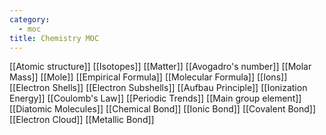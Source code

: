 ```yaml
---
category:
  - moc
title: Chemistry MOC
---
```

[[Atomic structure]]
[[Isotopes]]
[[Matter]]
[[Avogadro's number]]
[[Molar Mass]]
[[Mole]]
[[Empirical Formula]]
[[Molecular Formula]]
[[Ions]]
[[Electron Shells]]
[[Electron Subshells]]
[[Aufbau Principle]]
[[Ionization Energy]]
[[Coulomb's Law]]
[[Periodic Trends]]
[[Main group element]]
[[Diatomic Molecules]]
[[Chemical Bond]]
[[Ionic Bond]]
[[Covalent Bond]]
[[Electron Cloud]]
[[Metallic Bond]]
